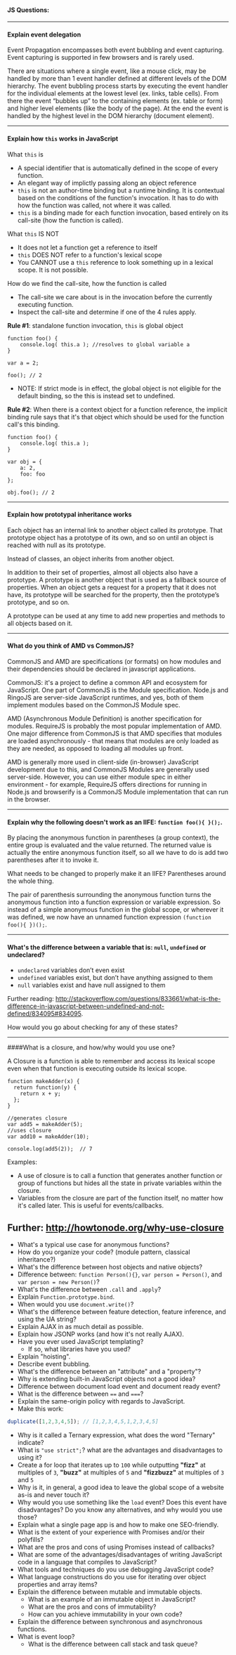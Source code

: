 #### JS Questions:

---

#### Explain event delegation

Event Propagation encompasses both event bubbling and event capturing. Event capturing is supported in few browsers and is rarely used.

There are situations where a single event, like a mouse click, may be handled by more than 1 event handler defined at different levels of the DOM hierarchy. The event bubbling process starts by executing the event handler for the individual elements at the lowest level (ex. links, table cells). From there the event “bubbles up” to the containing elements (ex. table or form) and higher level elements (like the body of the page). At the end the event is handled by the highest level in the DOM hierarchy (document element). 

---

#### Explain how `this` works in JavaScript

What `this` is
- A special identifier that is automatically defined in the scope of every function.
- An elegant way of implictly passing along an object reference
- `this` is not an author-time binding but a runtime binding. It is contextual based on the conditions of the function's invocation. It has to do with how the function was called, not where it was called.
- `this` is a binding made for each function invocation, based entirely on its call-site (how the function is called).

What `this` IS NOT

- It does not let a function get a reference to itself
- `this` DOES NOT refer to a function's lexical scope
- You CANNOT use a `this` reference to look something up in a lexical scope. It is not possible.

How do we find the call-site, how the function is called

- The call-site we care about is in the invocation before the currently executing function.
- Inspect the call-site and determine if one of the 4 rules apply.


**Rule #1**: standalone function invocation, `this` is global object

```
function foo() {
    console.log( this.a ); //resolves to global variable a
}

var a = 2;

foo(); // 2
```

- NOTE: If strict mode is in effect, the global object is not eligible for the default binding, so the this is instead set to undefined.

**Rule #2**: When there is a context object for a function reference, the implicit binding rule says that it's that object which should be used for the function call's this binding.

```
function foo() {
    console.log( this.a );
}

var obj = {
    a: 2,
    foo: foo
};

obj.foo(); // 2
```
---

#### Explain how prototypal inheritance works

Each object has an internal link to another object called its prototype. That prototype object has a prototype of its own, and so on until an object is reached with null as its prototype.

Instead of classes, an object inherits from another object.

 In addition to their set of properties, almost all objects also have a prototype. A prototype is another object that is used as a fallback source of properties. When an object gets a request for a property that it does not have, its prototype will be searched for the property, then the prototype’s prototype, and so on.

A prototype can be used at any time to add new properties and methods to all objects based on it.

---

#### What do you think of AMD vs CommonJS?

CommonJS and AMD are specifications (or formats) on how modules and their dependencies should be declared in javascript applications.

CommonJS: it's a project to define a common API and ecosystem for JavaScript. One part of CommonJS is the Module specification. Node.js and RingoJS are server-side JavaScript runtimes, and yes, both of them implement modules based on the CommonJS Module spec.

AMD (Asynchronous Module Definition) is another specification for modules. RequireJS is probably the most popular implementation of AMD. One major difference from CommonJS is that AMD specifies that modules are loaded asynchronously - that means that modules are only loaded as they are needed, as opposed to loading all modules up front.

AMD is generally more used in client-side (in-browser) JavaScript development due to this, and CommonJS Modules are generally used server-side. However, you can use either module spec in either environment - for example, RequireJS offers directions for running in Node.js and browserify is a CommonJS Module implementation that can run in the browser.

---

#### Explain why the following doesn't work as an IIFE: `function foo(){ }();`.

By placing the anonymous function in parentheses (a group context), the entire group is evaluated and the value returned. The returned value is actually the entire anonymous function itself, so all we have to do is add two parentheses after it to invoke it.

What needs to be changed to properly make it an IIFE? Parentheses around the whole thing.

The pair of parenthesis surrounding the anonymous function turns the anonymous function into a function expression or variable expression. So instead of a simple anonymous function in the global scope, or wherever it was defined, we now have an unnamed function expression `(function foo(){ })();`.

---

#### What's the difference between a variable that is: `null`, `undefined` or undeclared?

- `undeclared` variables don’t even exist
- `undefined` variables exist, but don’t have anything assigned to them
- `null` variables exist and have null assigned to them

Further reading: http://stackoverflow.com/questions/833661/what-is-the-difference-in-javascript-between-undefined-and-not-defined/834095#834095.

How would you go about checking for any of these states?

---

####What is a closure, and how/why would you use one?

A Closure is a function is able to remember and access its lexical scope even when that function is executing outside its lexical scope.

```
function makeAdder(x) {
  return function(y) {
    return x + y;
  };
}

//generates closure
var add5 = makeAdder(5);
//uses closure
var add10 = makeAdder(10);

console.log(add5(2));  // 7
```

Examples:

- A use of closure is to call a function that generates another function or group of functions but hides all the state in private variables within the closure.
- Variables from the closure are part of the function itself, no matter how it's called later. This is useful for events/callbacks.

Further: http://howtonode.org/why-use-closure
---


* What's a typical use case for anonymous functions?
* How do you organize your code? (module pattern, classical inheritance?)
* What's the difference between host objects and native objects?
* Difference between: `function Person(){}`, `var person = Person()`, and `var person = new Person()`?
* What's the difference between `.call` and `.apply`?
* Explain `Function.prototype.bind`.
* When would you use `document.write()`?
* What's the difference between feature detection, feature inference, and using the UA string?
* Explain AJAX in as much detail as possible.
* Explain how JSONP works (and how it's not really AJAX).
* Have you ever used JavaScript templating?
  * If so, what libraries have you used?
* Explain "hoisting".
* Describe event bubbling.
* What's the difference between an "attribute" and a "property"?
* Why is extending built-in JavaScript objects not a good idea?
* Difference between document load event and document ready event?
* What is the difference between `==` and `===`?
* Explain the same-origin policy with regards to JavaScript.
* Make this work:
```javascript
duplicate([1,2,3,4,5]); // [1,2,3,4,5,1,2,3,4,5]
```
* Why is it called a Ternary expression, what does the word "Ternary" indicate?
* What is `"use strict";`? what are the advantages and disadvantages to using it?
* Create a for loop that iterates up to `100` while outputting **"fizz"** at multiples of `3`, **"buzz"** at multiples of `5` and **"fizzbuzz"** at multiples of `3` and `5`
* Why is it, in general, a good idea to leave the global scope of a website as-is and never touch it?
* Why would you use something like the `load` event? Does this event have disadvantages? Do you know any alternatives, and why would you use those?
* Explain what a single page app is and how to make one SEO-friendly.
* What is the extent of your experience with Promises and/or their polyfills?
* What are the pros and cons of using Promises instead of callbacks?
* What are some of the advantages/disadvantages of writing JavaScript code in a language that compiles to JavaScript?
* What tools and techniques do you use debugging JavaScript code?
* What language constructions do you use for iterating over object properties and array items?
* Explain the difference between mutable and immutable objects.
  * What is an example of an immutable object in JavaScript?
  * What are the pros and cons of immutability?
  * How can you achieve immutability in your own code?
* Explain the difference between synchronous and asynchronous functions.
* What is event loop?
  * What is the difference between call stack and task queue?
